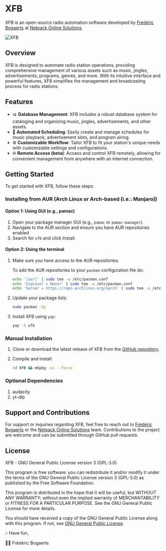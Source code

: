 # XFB

XFB is an open-source radio automation software developed by [Frédéric Bogaerts](https://www.researchgate.net/profile/Frederic-Bogaerts) at [Netpack Online Solutions](https://www.netpack.pt).

![XFB](https://netpack.pt/img/xfb-home.webp)

## Overview

XFB is designed to automate radio station operations, providing comprehensive management of various assets such as music, jingles, advertisements, programs, genres, and more. With its intuitive interface and powerful features, XFB simplifies the management and broadcasting process for radio stations.

## Features

- 📊 **Database Management**: XFB includes a robust database system for cataloging and organizing music, jingles, advertisements, and other assets.
- 🔄 **Automated Scheduling**: Easily create and manage schedules for music playback, advertisement slots, and program airing.
- ⚙️ **Customizable Workflow**: Tailor XFB to fit your station's unique needs with customizable settings and configurations.
- 🌐 **Remote Access (beta)**: Access and control XFB remotely, allowing for convenient management from anywhere with an internet connection.

## Getting Started

To get started with XFB, follow these steps:

### Installing from AUR (Arch Linux or Arch-based (i.e.: Manjaro))

#### Option 1: Using GUI (e.g., pamac)

1. Open your package manager GUI (e.g., `pamac` or `pamac-manager`).
2. Navigate to the AUR section and ensure you have AUR repositories enabled
3. Search for `xfb` and click Install.

#### Option 2: Using the terminal

1. Make sure you have access to the AUR repositories.

    To add the AUR repositories to your `pacman` configuration file do:

    ```sh
    echo '[aur]' | sudo tee -a /etc/pacman.conf
    echo 'SigLevel = Never' | sudo tee -a /etc/pacman.conf
    echo 'Server = https://repo.archlinux.org/$arch' | sudo tee -a /etc/pacman.conf
    ```

2. Update your package lists:

    ```sh
    sudo pacman -Sy
    ```

3. Install XFB using `yay`:

    ```sh
    yay -S xfb
    ```

### Manual Installation

1. Clone or download the latest release of XFB from the [GitHub repository](https://github.com/netpack/XFB).
2. Compile and install:

    ```sh
    cd XFB && mkpkg -si --force
    ```

### Optional Dependencies

1. audacity
2. yt-dlp

## Support and Contributions

For support or inquiries regarding XFB, feel free to reach out to [Frédéric Bogaerts](https://www.researchgate.net/profile/Frederic-Bogaerts) or the [Netpack Online Solutions](https://www.netpack.pt) team. Contributions to the project are welcome and can be submitted through GitHub pull requests.

## License

XFB - GNU General Public License version 3 (GPL-3.0)

This program is free software: you can redistribute it and/or modify it under the terms of the GNU General Public License version 3 (GPL-3.0) as published by the Free Software Foundation.

This program is distributed in the hope that it will be useful, but WITHOUT ANY WARRANTY; without even the implied warranty of MERCHANTABILITY or FITNESS FOR A PARTICULAR PURPOSE. See the GNU General Public License for more details.

You should have received a copy of the GNU General Public License along with this program. If not, see [GNU General Public License](https://www.gnu.org/licenses/).

🎶 Have fun,

👨‍💻 Frédéric Bogaerts
